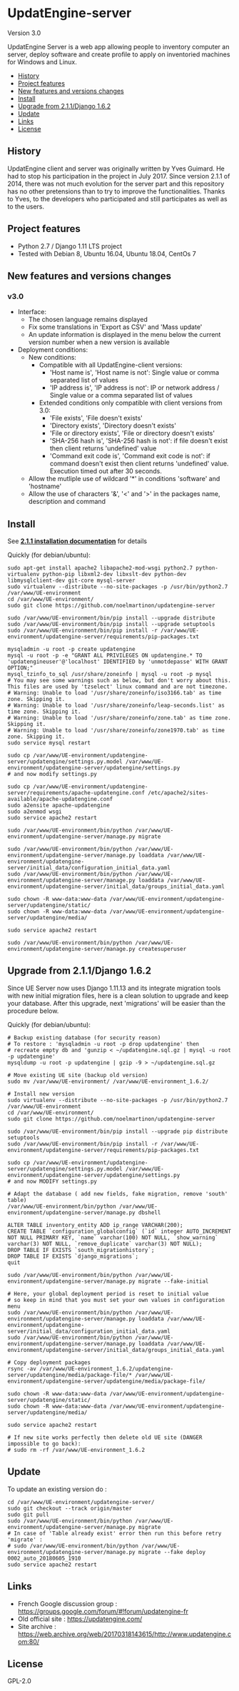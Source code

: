 # UpdatEngine-server

Version 3.0

UpdatEngine Server is a web app allowing people to inventory computer an server, deploy software and create profile to apply on inventoried machines for Windows and Linux.

- [History](#history)
- [Project features](#project-features)
- [New features and versions changes](#new-features-and-versions-changes)
- [Install](#install)
- [Upgrade from 2.1.1/Django 1.6.2](#upgrade-from-211django-162)
- [Update](#update)
- [Links](#links)
- [License](#license)

## History
UpdatEngine client and server was originally written by Yves Guimard.
He had to stop his participation in the project in July 2017.
Since version 2.1.1 of 2014, there was not much evolution for the server part and this repository has no other pretensions than to try to improve the functionalities.
Thanks to Yves, to the developers who participated and still participates as well as to the users.

## Project features
- Python 2.7 / Django 1.11 LTS project
- Tested with Debian 8, Ubuntu 16.04, Ubuntu 18.04, CentOs 7

## New features and versions changes
### v3.0
- Interface:
  - The chosen language remains displayed
  - Fix some translations in 'Export as CSV' and 'Mass update'
  - An update information is displayed in the menu below the current version number when a new version is available
- Deployment conditions:
  - New conditions:
    - Compatible with all UpdatEngine-client versions:
      - 'Host name is', 'Host name is not': Single value or comma separated list of values
      - 'IP address is', 'IP address is not': IP or network address / Single value or a comma separated list of values
    - Extended conditions only compatible with client versions from 3.0:
      - 'File exists', 'File doesn't exists'
      - 'Directory exists', 'Directory doesn't exists'
      - 'File or directory exists', 'File or directory doesn't exists'
      - 'SHA-256 hash is', 'SHA-256 hash is not': if file doesn't exist then client returns 'undefined' value
      - 'Command exit code is', 'Command exit code is not': if command doesn't exist then client returns 'undefined' value. Execution timed out after 30 seconds.
  - Allow the mutliple use of wildcard '*' in conditions 'software' and 'hostname' 
  - Allow the use of characters '&', '<' and '>' in the packages name, description and command

## Install
See [**2.1.1 installation documentation**](https://updatengine.com/) for details

Quickly (for debian/ubuntu):
  ```
sudo apt-get install apache2 libapache2-mod-wsgi python2.7 python-virtualenv python-pip libxml2-dev libxslt-dev python-dev libmysqlclient-dev git-core mysql-server
sudo virtualenv --distribute --no-site-packages -p /usr/bin/python2.7 /var/www/UE-environment
cd /var/www/UE-environment/
sudo git clone https://github.com/noelmartinon/updatengine-server

sudo /var/www/UE-environment/bin/pip install --upgrade distribute
sudo /var/www/UE-environment/bin/pip install --upgrade setuptools
sudo /var/www/UE-environment/bin/pip install -r /var/www/UE-environment/updatengine-server/requirements/pip-packages.txt

mysqladmin -u root -p create updatengine
mysql -u root -p -e "GRANT ALL PRIVILEGES ON updatengine.* TO 'updatengineuser'@'localhost' IDENTIFIED by 'unmotdepasse' WITH GRANT OPTION;"
mysql_tzinfo_to_sql /usr/share/zoneinfo | mysql -u root -p mysql
# You may see some warnings such as below, but don't worry about this. This files are used by 'tzselect' linux command and are not timezone.
# Warning: Unable to load '/usr/share/zoneinfo/iso3166.tab' as time zone. Skipping it.
# Warning: Unable to load '/usr/share/zoneinfo/leap-seconds.list' as time zone. Skipping it.
# Warning: Unable to load '/usr/share/zoneinfo/zone.tab' as time zone. Skipping it.
# Warning: Unable to load '/usr/share/zoneinfo/zone1970.tab' as time zone. Skipping it.
sudo service mysql restart

sudo cp /var/www/UE-environment/updatengine-server/updatengine/settings.py.model /var/www/UE-environment/updatengine-server/updatengine/settings.py
# and now modify settings.py

sudo cp /var/www/UE-environment/updatengine-server/requirements/apache-updatengine.conf /etc/apache2/sites-available/apache-updatengine.conf
sudo a2ensite apache-updatengine
sudo a2enmod wsgi
sudo service apache2 restart

sudo /var/www/UE-environment/bin/python /var/www/UE-environment/updatengine-server/manage.py migrate

sudo /var/www/UE-environment/bin/python /var/www/UE-environment/updatengine-server/manage.py loaddata /var/www/UE-environment/updatengine-server/initial_data/configuration_initial_data.yaml
sudo /var/www/UE-environment/bin/python /var/www/UE-environment/updatengine-server/manage.py loaddata /var/www/UE-environment/updatengine-server/initial_data/groups_initial_data.yaml

sudo chown -R www-data:www-data /var/www/UE-environment/updatengine-server/updatengine/static/
sudo chown -R www-data:www-data /var/www/UE-environment/updatengine-server/updatengine/media/

sudo service apache2 restart

sudo /var/www/UE-environment/bin/python /var/www/UE-environment/updatengine-server/manage.py createsuperuser
  ```

## Upgrade from 2.1.1/Django 1.6.2
Since UE Server now uses Django 1.11.13 and its integrate migration tools with new initial migration files, here is a clean solution to upgrade and keep your database.
After this upgrade, next 'migrations' will be easier than the procedure below.

Quickly (for debian/ubuntu):
  ```
# Backup existing database (for security reason)
# To restore : 'mysqladmin -u root -p drop updatengine' then
# recreate empty db and 'gunzip < ~/updatengine.sql.gz | mysql -u root -p updatengine'
mysqldump -u root -p updatengine | gzip -9 > ~/updatengine.sql.gz

# Move existing UE site (backup old version)
sudo mv /var/www/UE-environment/ /var/www/UE-environment_1.6.2/

# Install new version
sudo virtualenv --distribute --no-site-packages -p /usr/bin/python2.7 /var/www/UE-environment
cd /var/www/UE-environment/
sudo git clone https://github.com/noelmartinon/updatengine-server

sudo /var/www/UE-environment/bin/pip install --upgrade pip distribute setuptools
sudo /var/www/UE-environment/bin/pip install -r /var/www/UE-environment/updatengine-server/requirements/pip-packages.txt

sudo cp /var/www/UE-environment/updatengine-server/updatengine/settings.py.model /var/www/UE-environment/updatengine-server/updatengine/settings.py
# and now MODIFY settings.py

# Adapt the database ( add new fields, fake migration, remove 'south' table)
/var/www/UE-environment/bin/python /var/www/UE-environment/updatengine-server/manage.py dbshell

ALTER TABLE inventory_entity ADD ip_range VARCHAR(200);
CREATE TABLE `configuration_globalconfig` (`id` integer AUTO_INCREMENT NOT NULL PRIMARY KEY, `name` varchar(100) NOT NULL, `show_warning` varchar(3) NOT NULL, `remove_duplicate` varchar(3) NOT NULL);
DROP TABLE IF EXISTS `south_migrationhistory`;
DROP TABLE IF EXISTS `django_migrations`;
quit

sudo /var/www/UE-environment/bin/python /var/www/UE-environment/updatengine-server/manage.py migrate --fake-initial

# Here, your global deployment period is reset to initial value
# so keep in mind that you must set your own values in configuration menu
sudo /var/www/UE-environment/bin/python /var/www/UE-environment/updatengine-server/manage.py loaddata /var/www/UE-environment/updatengine-server/initial_data/configuration_initial_data.yaml
sudo /var/www/UE-environment/bin/python /var/www/UE-environment/updatengine-server/manage.py loaddata /var/www/UE-environment/updatengine-server/initial_data/groups_initial_data.yaml

# Copy deployment packages
rsync -av /var/www/UE-environment_1.6.2/updatengine-server/updatengine/media/package-file/* /var/www/UE-environment/updatengine-server/updatengine/media/package-file/

sudo chown -R www-data:www-data /var/www/UE-environment/updatengine-server/updatengine/static/
sudo chown -R www-data:www-data /var/www/UE-environment/updatengine-server/updatengine/media/

sudo service apache2 restart

# If new site works perfectly then delete old UE site (DANGER impossible to go back):
# sudo rm -rf /var/www/UE-environment_1.6.2
  ```

## Update
To update an existing version do :
  ```
cd /var/www/UE-environment/updatengine-server/
sudo git checkout --track origin/master
sudo git pull
sudo /var/www/UE-environment/bin/python /var/www/UE-environment/updatengine-server/manage.py migrate
# In case of 'Table already exist' error then run this before retry 'migrate' :
# sudo /var/www/UE-environment/bin/python /var/www/UE-environment/updatengine-server/manage.py migrate --fake deploy 0002_auto_20180605_1910
sudo service apache2 restart
  ```
  
## Links
- French Google discussion group : https://groups.google.com/forum/#!forum/updatengine-fr
- Old official site : https://updatengine.com/
- Site archive : https://web.archive.org/web/20170318143615/http://www.updatengine.com:80/

## License
GPL-2.0
